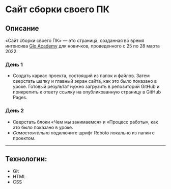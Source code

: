 # Cайт сборки своего ПК

## Описание
«Сайт сборки своего ПК» — это страница, созданная во время интенсива [Glo Academy](https://glo-academy.org) для новичков, проведенного с 25 по 28 марта 2022.

### День 1
* Cоздать каркас проекта, состоящий из папок и файлов. Затем сверстать шапку и главный экран сайта, как это было показано в уроке. Готовый результат нужно загрузить в репозиторий GitHub и прикрепить к ответу ссылку на опубликованную страницу в GitHub Pages.

### День 2
* Сверстать блоки «Чем мы занимаемся» и «Процесс работы», как это было показано в уроке.
* *Самостоятельно* подключите шрифт Roboto локально из папки с проектом.

---
## Технологии:
* Git
* HTML
* CSS
